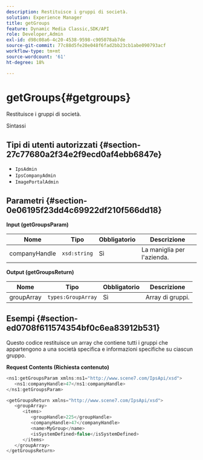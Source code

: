 ```yaml
---
description: Restituisce i gruppi di società.
solution: Experience Manager
title: getGroups
feature: Dynamic Media Classic,SDK/API
role: Developer,Admin
exl-id: d98c08a6-4c20-4538-9598-c905078ab7de
source-git-commit: 77c88d5fe20e048f6fad2bb23cb1abe090793acf
workflow-type: tm+mt
source-wordcount: '61'
ht-degree: 18%

---
```


# getGroups{#getgroups}

Restituisce i gruppi di società.

Sintassi

## Tipi di utenti autorizzati {#section-27c77680a2f34e2f9ecd0af4ebb6847e}

* `IpsAdmin`
* `IpsCompanyAdmin`
* `ImagePortalAdmin`

## Parametri {#section-0e06195f23dd4c69922df210f566dd18}

**Input (getGroupsParam)**

| Nome | Tipo | Obbligatorio | Descrizione |
|---|---|---|---|
| companyHandle | `xsd:string` | Sì | La maniglia per l&#39;azienda. |

**Output (getGroupsReturn)**

| Nome | Tipo | Obbligatorio | Descrizione |
|---|---|---|---|
| groupArray | `types:GroupArray` | Sì | Array di gruppi. |

## Esempi {#section-ed0708f611574354bf0c6ea83912b531}

Questo codice restituisce un array che contiene tutti i gruppi che appartengono a una società specifica e informazioni specifiche su ciascun gruppo.

**Request Contents (Richiesta contenuto)**

```java
<ns1:getGroupsParam xmlns:ns1="http://www.scene7.com/IpsApi/xsd">
   <ns1:companyHandle>47</ns1:companyHandle>
</ns1:getGroupsParam>
```

```java
<getGroupsReturn xmlns="http://www.scene7.com/IpsApi/xsd">
   <groupArray>
      <items>
         <groupHandle>225</groupHandle>
         <companyHandle>47</companyHandle>
         <name>MyGroup</name>
         <isSystemDefined>false</isSystemDefined>
      </items>
   </groupArray>
</getGroupsReturn>
```
